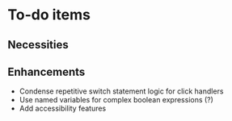 # To-do items

## Necessities

## Enhancements
- Condense repetitive switch statement logic for click handlers
- Use named variables for complex boolean expressions (?)
- Add accessibility features

